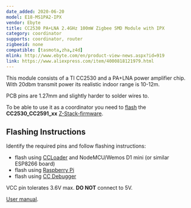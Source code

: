 ```yaml
---
date_added: 2020-06-20
model: E18-MS1PA2-IPX
vendor: Ebyte
title: CC2530 PA+LNA 2.4GHz 100mW Zigbee SMD Module with IPX
category: coordinator
supports: coordinator, router
zigbeeid: none
compatible: [tasmota,zha,z4d]
mlink: http://www.ebyte.com/en/product-view-news.aspx?id=919
link: https://www.aliexpress.com/item/4000818121979.html
---
```

This module consists of a TI CC2530 and a PA+LNA power amplifier chip. With 20dbm transmit power its realistic indoor range is 10-12m.

PCB pins are 1.27mm and slightly harder to solder wires to.

To be able to use it as a coordinator you need to [flash](flashing_ccloader) the **CC2530_CC2591_xx** [Z-Stack-firmware](https://github.com/Koenkk/Z-Stack-firmware/).

## Flashing Instructions
Identify the required pins and follow flashing instructions:
- flash using [CCLoader](/flashing_ccloader.html) and NodeMCU/Wemos D1 mini (or similar ESP8266 board)
- flash using [Raspberry Pi](http://www.marrold.co.uk/2019/12/flashing-cc2530-cc2591-zigbee-module.html)
- flash using [CC Debugger](http://ptvo.info/how-to-select-and-flash-cc2530-144/) 

VCC pin tolerates 3.6V max. **DO NOT** connect to 5V.

[User manual](/assets/files/E18-MS1PA2-IPX_UserManual_EN_v1.1.pdf).
